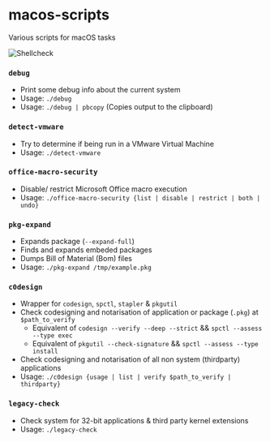 # macos-scripts
Various scripts for macOS tasks

![Shellcheck](https://github.com/0xmachos/macos-scripts/workflows/Shellcheck/badge.svg)

### `debug`
- Print some debug info about the current system
- Usage: `./debug`
- Usage: `./debug | pbcopy` (Copies output to the clipboard)

### `detect-vmware`
- Try to determine if being run in a VMware Virtual Machine  
- Usage: `./detect-vmware`

### `office-macro-security`
- Disable/ restrict Microsoft Office macro execution
- Usage: `./office-macro-security {list | disable | restrict | both | undo}`

### `pkg-expand`
- Expands package (`--expand-full`)
- Finds and expands embeded packages 
- Dumps Bill of Material (Bom) files 
- Usage: `./pkg-expand /tmp/example.pkg`

### `c0design`
- Wrapper for `codesign`, `spctl`, `stapler` & `pkgutil`
- Check codesigning and notarisation of application or package (`.pkg`) at `$path_to_verify`
  - Equivalent of `codesign --verify --deep --strict` && `spctl --assess --type exec`
  - Equivalent of `pkgutil --check-signature` && `spctl --assess --type install`
- Check codesigning and notarisation of all non system (thirdparty) applications
- Usage: `./c0design {usage | list | verify $path_to_verify | thirdparty}`


### `legacy-check`
- Check system for 32-bit applications & third party kernel extensions
- Usage: `./legacy-check`

